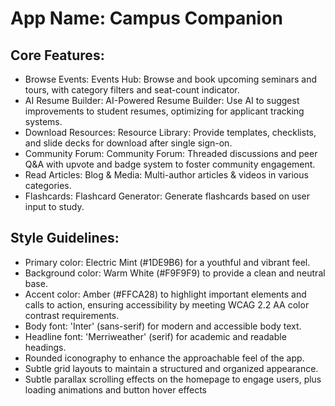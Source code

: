 # **App Name**: Campus Companion

## Core Features:

- Browse Events: Events Hub: Browse and book upcoming seminars and tours, with category filters and seat-count indicator.
- AI Resume Builder: AI-Powered Resume Builder: Use AI to suggest improvements to student resumes, optimizing for applicant tracking systems.
- Download Resources: Resource Library: Provide templates, checklists, and slide decks for download after single sign-on.
- Community Forum: Community Forum: Threaded discussions and peer Q&A with upvote and badge system to foster community engagement.
- Read Articles: Blog & Media: Multi-author articles & videos in various categories.
- Flashcards: Flashcard Generator: Generate flashcards based on user input to study.

## Style Guidelines:

- Primary color: Electric Mint (#1DE9B6) for a youthful and vibrant feel.
- Background color: Warm White (#F9F9F9) to provide a clean and neutral base.
- Accent color: Amber (#FFCA28) to highlight important elements and calls to action, ensuring accessibility by meeting WCAG 2.2 AA color contrast requirements.
- Body font: 'Inter' (sans-serif) for modern and accessible body text.
- Headline font: 'Merriweather' (serif) for academic and readable headings. 
- Rounded iconography to enhance the approachable feel of the app.
- Subtle grid layouts to maintain a structured and organized appearance.
- Subtle parallax scrolling effects on the homepage to engage users, plus loading animations and button hover effects